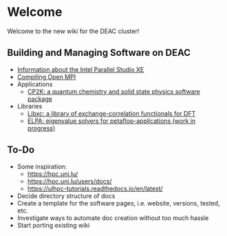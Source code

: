 # Welcome

Welcome to the new wiki for the DEAC cluster!


##  Building and Managing Software on DEAC

* [Information about the Intel Parallel Studio XE](intel_compilers.md)
* [Compiling Open MPI](openmpi.md)
* Applications
    * [CP2K: a quantum chemistry and solid state physics software package](cp2k.md)
* Libraries
    * [Libxc: a library of exchange-correlation functionals for DFT](libxc.md)
    * [ELPA: eigenvalue solvers for petaflop-applications (work in progress)](elpa.md)


## To-Do

* Some inspiration:
    * https://hpc.uni.lu/
    * https://hpc.uni.lu/users/docs/
    * https://ulhpc-tutorials.readthedocs.io/en/latest/
* Decide directory structure of docs
* Create a template for the software pages, i.e. website, versions, tested, etc.
* Investigate ways to automate doc creation without too much hassle
* Start porting existing wiki
